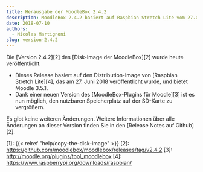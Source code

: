 ```yaml
---
title: Herausgabe der MoodleBox 2.4.2
description: MoodleBox 2.4.2 basiert auf Raspbian Stretch Lite vom 27.07.2018. Es ist nun möglich, den Speicherplatz auf der SD-Karte zu vergrößern.
date: 2018-07-10
authors:
  - Nicolas Martignoni
slug: version-2.4.2
---
```


Die [Version 2.4.2][2] des [Disk-Image der MoodleBox][2] wurde heute veröffentlicht.

  - Dieses Release basiert auf den Distribution-Image von [Raspbian Stretch Lite][4], das am 27. Juni 2018 veröffentlicht wurde, und bietet Moodle 3.5.1.
  - Dank einer neuen Version des [MoodleBox-Plugins für Moodle][3] ist es nun möglich, den nutzbaren Speicherplatz auf der SD-Karte zu vergrößern.

Es gibt keine weiteren Änderungen. Weitere Informationen über alle Änderungen an dieser Version finden Sie in den [Release Notes auf Github][2].

 [1]: {{< relref "help/copy-the-disk-image" >}}
 [2]: https://github.com/moodlebox/moodlebox/releases/tag/v2.4.2
 [3]: http://moodle.org/plugins/tool_moodlebox
 [4]: https://www.raspberrypi.org/downloads/raspbian/
